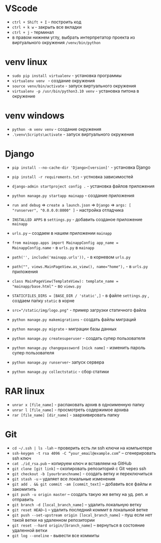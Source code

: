 ﻿# VScode
* `ctrl + Shift + I` - построить код
* `ctrl + k w` - закрыть все вкладки
* `ctrl + j` - терминал 
* в правом нижнем углу, выбрать интерпретатор проекта из виртуального окружения `/venv/bin/python`

# venv linux
* `sudo pip install virtualenv` - установка программы
* `virtualenv venv ` - создание окружения
* `source venv/bin/activate` - запуск виртуального окружения
* `virtualenv -p /usr/bin/python3.10 venv` - установка питона в окружение

# venv windows
* `python -m venv venv` - создание окружения
* `.\venv\Scripts\activate` - запуск виртуального окружения

# Django
* `pip install --no-cache-dir 'Django<[version]'` - установка Django
* `pip install -r requirements.txt` - устновка зависимостей
* `django-admin startproject config .` - установка файлов приложения
* `python manage.py startapp mainapp` - создание приложения
* `run and debug` => `create a launch.json` => `Django` => `args: [ "runserver", "0.0.0.0:8000" ]` - настройка отладчика
* `INSTALLED APPS` в `settings.py` - добавить созданое приложение `mainapp`
* `urls.py` – создаем в нашем приложении `mainapp`
* `from mainapp.apps import MainappConfig app_name = MainappConfig.name` - в `urls.py` в `mainapp`
* `path('', include('mainapp.urls')),` - в корневом `urls.py`
* `path("", views.MainPageView.as_view(), name="home"),` - в `urls.py` приложения
* `class MainPageView(TemplateView): template_name = "mainapp/base.html"` - во `views.py`
* `STATICFILES_DIRS = [BASE_DIR / 'static',]` - в файле `settings.py` , создаем папку `static` в корне
* `src="/static/img/logo.png"` - пример загрузки статичного файла 

* `python manage.py makemigrations` - создать файлы миграций
* `python manage.py migrate` - миграции базы данных
* `python manage.py createsuperuser` - создать супер пользователя
* `python manage.py changepassword [nick name]` - изменить пароль супер пользователя
* `python manage.py runserver`- запуск сервера
* `python manage.py collectstatic` - сбор статики

# RAR linux
* `unrar x [file_name]` - распаковать архив в одноименную папку
* `unrar l [file_name]` - просмотреть содержимое архива
* `rar [file_name] [dir_name]` - заархивировать папку 

# Git
* `cd ~/.ssh | ls -lah` – проверить есть ли ssh ключи на компьютере
* `ssh-keygen -t rsa 4096 -C “your_email@example.com”` – сгенерировать ssh ключ 
* `cat ./id_rsa.pub` – копируем ключ и вставляем на GitHub
* `git clone [git link]` – скопировать репозиторий с Git через ssh
* `git checkout -b [yourbranchname]` - создать ветку и переключиться
* `git stash -u` – удаляет все локальные изменения
* `git add . && git commit -am [commit_text]` – добавить все файлы и закомитить
* `git push -u origin master` – создать такую же ветку на уд. реп. и отправить
* `git branch -d [local_branch_name]` – удалить локальную ветку
* `git reset HEAD~1` – удалить последний коммит в локальной ветке
* `git push --set-upstream origin [local_branch_name]` - пуш если нет такой ветки на удаленном репозитории
* `git reset --hard origin/[branch_name]` – вернуться в состояние удаленной ветки 
* `git log --oneline` - вывести все коммиты
